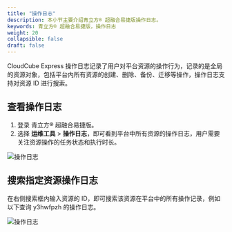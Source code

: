 ```yaml
---
title: "操作日志"
description: 本小节主要介绍青立方® 超融合易捷版操作日志。 
keywords: 青立方® 超融合易捷版，操作日志
weight: 20
collapsible: false
draft: false
---
```



CloudCube Express 操作日志记录了用户对平台资源的操作行为，记录的是全局的资源对象，包括平台内所有资源的创建、删除、备份、迁移等操作，操作日志支持对资源 ID 进行搜索。

## 查看操作日志

1. 登录 青立方® 超融合易捷版。
2. 选择 **运维工具** > **操作日志**，即可看到平台中所有资源的操作日志，用户需要关注资源操作的任务状态和执行时长。
   
![操作日志](../../_images/activities_logs.png)

## 搜索指定资源操作日志

在右侧搜索框内输入资源的 ID，即可搜索该资源在平台中的所有操作记录，例如以下查询 y3hwfpzh 的操作日志。

![操作日志](../../_images/activities_logs2.png)
